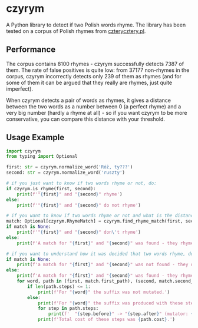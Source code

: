 # czyrym

A Python library to detect if two Polish words rhyme. The library has been tested on a corpus of Polish rhymes from [czterycztery.pl](https://czterycztery.pl/programy/slownik_rymow/).

## Performance

The corpus contains 8100 rhymes - czyrym successfully detects 7387 of them. The rate of false positives is quite low: from 37177 non-rhymes in the corpus, czyrym incorrectly detects only 239 of them as rhymes (and for some of them it can be argued that they really are rhymes, just quite imperfect).

When czyrym detects a pair of words as rhymes, it gives a distance between the two words as a number between 0 (a perfect rhyme) and a very big number (hardly a rhyme at all) - so if you want czyrym to be more conservative, you can compare this distance with your threshold.

## Usage Example

```python
import czyrym
from typing import Optional

first: str = czyrym.normalize_word('Róż, ty???')
second: str = czyrym.normalize_word('ruszty')

# if you just want to know if two words rhyme or not, do:
if czyrym.is_rhyme(first, second):
    print(f'"{first}" and "{second}" rhyme')
else:
    print(f'"{first}" and "{second}" do not rhyme')

# if you want to know if two words rhyme or not and what is the distance between them, do:
match: Optional[czyrym.RhymeMatch] = czyrym.find_rhyme_match(first, second)
if match is None:
    print(f'"{first}" and "{second}" don\'t rhyme')
else:
    print(f'A match for "{first}" and "{second}" was found - they rhyme. Total cost of the rhyme (a distance between words) is {match.total_cost}.')

# if you want to understand how it was decided that two words rhyme, do:
if match is None:
    print(f'a match for "{first}" and "{second}" was not found - they don\'t rhyme')
else:
    print(f'A match for "{first}" and "{second}" was found - they rhyme. Their common suffix is {match.common_form}.')
    for word, path in (first, match.first_path), (second, match.second_path):
        if len(path.steps) <= 1:
            print(f'For "{word}" the suffix was not mutated.')
        else:
            print(f'For "{word}" the suffix was produced with these steps:')
            for step in path.steps:
                print(f'  "{step.before}" -> "{step.after}" (mutator: {step.mutator_name}, cost: {step.cost})')
            print(f'Total cost of these steps was {path.cost}.')
```

